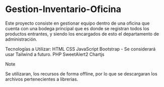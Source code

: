 # Gestion-Inventario-Oficina
 Este proyecto consiste en gestionar equipo dentro de una oficina que cuenta con una bodega principal que es donde se registran todos los productos entrantes, y siendo los encargados de esto el departamento de administración.

 Tecnologías a Utilizar:
    HTML
    CSS
    JavaScript
    Bootstrap - Se considerará usar Tailwind a futuro.
    PHP
    SweetAlert2
    Chartjs


> [!NOTE]
Se utilizaran, los recursos de forma offline, por lo que se descargaran los archivos pertenecientes a librerias.
